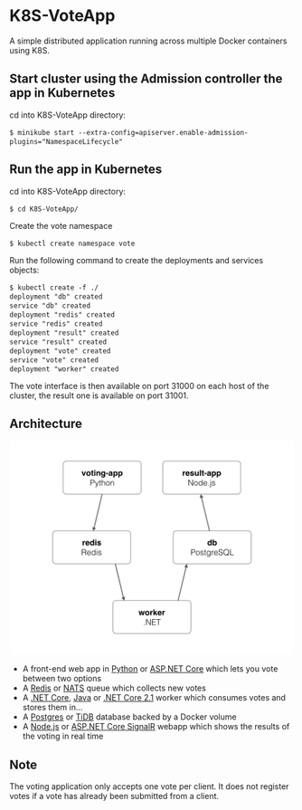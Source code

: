 # K8S-VoteApp
A simple distributed application running across multiple Docker containers using K8S.

Start cluster using the Admission controller the app in Kubernetes
-------------------------
cd into K8S-VoteApp directory:
```
$ minikube start --extra-config=apiserver.enable-admission-plugins="NamespaceLifecycle"
```

Run the app in Kubernetes
-------------------------
cd into K8S-VoteApp directory:
```
$ cd K8S-VoteApp/
```
Create the vote namespace

```
$ kubectl create namespace vote
```

Run the following command to create the deployments and services objects:
```
$ kubectl create -f ./
deployment "db" created
service "db" created
deployment "redis" created
service "redis" created
deployment "result" created
service "result" created
deployment "vote" created
service "vote" created
deployment "worker" created
```

The vote interface is then available on port 31000 on each host of the cluster, the result one is available on port 31001.

Architecture
-----

![Architecture diagram](architecture.png)

* A front-end web app in [Python](/vote) or [ASP.NET Core](/vote/dotnet) which lets you vote between two options
* A [Redis](https://hub.docker.com/_/redis/) or [NATS](https://hub.docker.com/_/nats/) queue which collects new votes
* A [.NET Core](/worker/src/Worker), [Java](/worker/src/main) or [.NET Core 2.1](/worker/dotnet) worker which consumes votes and stores them in…
* A [Postgres](https://hub.docker.com/_/postgres/) or [TiDB](https://hub.docker.com/r/dockersamples/tidb/tags/) database backed by a Docker volume
* A [Node.js](/result) or [ASP.NET Core SignalR](/result/dotnet) webapp which shows the results of the voting in real time


Note
----

The voting application only accepts one vote per client. It does not register votes if a vote has already been submitted from a client.
